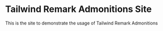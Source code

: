 # Tailwind Remark Admonitions Site

This is the site to demonstrate the usage of Tailwind Remark Admonitions
